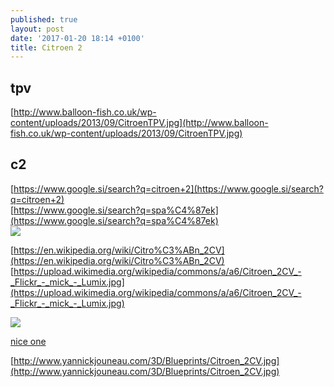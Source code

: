 ```yaml
---
published: true
layout: post
date: '2017-01-20 18:14 +0100'
title: Citroen 2
---
```

## tpv
[http://www.balloon-fish.co.uk/wp-content/uploads/2013/09/CitroenTPV.jpg](http://www.balloon-fish.co.uk/wp-content/uploads/2013/09/CitroenTPV.jpg)

## c2
[https://www.google.si/search?q=citroen+2](https://www.google.si/search?q=citroen+2)  
[https://www.google.si/search?q=spa%C4%87ek](https://www.google.si/search?q=spa%C4%87ek)  
![](https://encrypted-tbn3.gstatic.com/images?q=tbn:ANd9GcTwIrafCeQeY_VdO5iRoVFxRWlShLClZUKCW9p0TPRxaEL3ZvZ7)

[https://en.wikipedia.org/wiki/Citro%C3%ABn_2CV](https://en.wikipedia.org/wiki/Citro%C3%ABn_2CV)  
[https://upload.wikimedia.org/wikipedia/commons/a/a6/Citroen_2CV_-_Flickr_-_mick_-_Lumix.jpg](https://upload.wikimedia.org/wikipedia/commons/a/a6/Citroen_2CV_-_Flickr_-_mick_-_Lumix.jpg)

![](http://www.philseed.com/files/images/citr-2cvaz-68.jpg)

[nice one](https://s-media-cache-ak0.pinimg.com/originals/8d/07/72/8d0772c3962f9b89d7917af3a1454c76.jpg)

[http://www.yannickjouneau.com/3D/Blueprints/Citroen_2CV.jpg](http://www.yannickjouneau.com/3D/Blueprints/Citroen_2CV.jpg)
